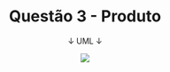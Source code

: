 <h1 align="center">
  Questão 3 - Produto
</h1>

<p align="center">
  ↓ UML ↓
</p>

<p align="center">
  <img src="Questão 3 - Produto - Prova POO.png" />
</p>